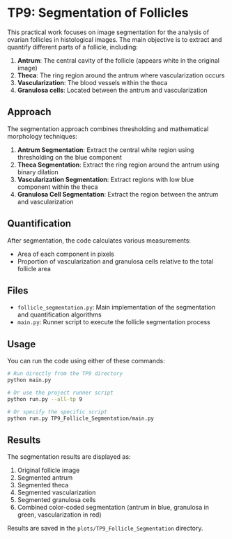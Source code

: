 # TP9: Segmentation of Follicles

This practical work focuses on image segmentation for the analysis of ovarian follicles in histological images. The main objective is to extract and quantify different parts of a follicle, including:

1. **Antrum**: The central cavity of the follicle (appears white in the original image)
2. **Theca**: The ring region around the antrum where vascularization occurs
3. **Vascularization**: The blood vessels within the theca
4. **Granulosa cells**: Located between the antrum and vascularization

## Approach

The segmentation approach combines thresholding and mathematical morphology techniques:

1. **Antrum Segmentation**: Extract the central white region using thresholding on the blue component
2. **Theca Segmentation**: Extract the ring region around the antrum using binary dilation
3. **Vascularization Segmentation**: Extract regions with low blue component within the theca
4. **Granulosa Cell Segmentation**: Extract the region between the antrum and vascularization

## Quantification

After segmentation, the code calculates various measurements:
- Area of each component in pixels
- Proportion of vascularization and granulosa cells relative to the total follicle area

## Files

- `follicle_segmentation.py`: Main implementation of the segmentation and quantification algorithms
- `main.py`: Runner script to execute the follicle segmentation process

## Usage

You can run the code using either of these commands:

```bash
# Run directly from the TP9 directory
python main.py

# Or use the project runner script
python run.py --all-tp 9

# Or specify the specific script
python run.py TP9_Follicle_Segmentation/main.py
```

## Results

The segmentation results are displayed as:
1. Original follicle image
2. Segmented antrum
3. Segmented theca
4. Segmented vascularization
5. Segmented granulosa cells
6. Combined color-coded segmentation (antrum in blue, granulosa in green, vascularization in red)

Results are saved in the `plots/TP9_Follicle_Segmentation` directory. 